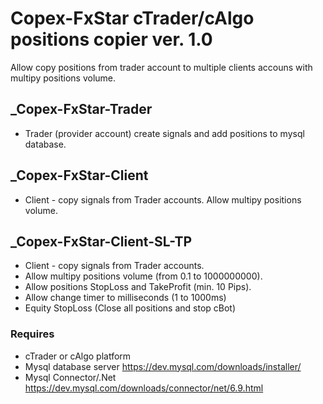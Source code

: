 # Copex-FxStar cTrader/cAlgo positions copier ver. 1.0
Allow copy positions from trader account to multiple clients accouns with multipy positions volume.

## _Copex-FxStar-Trader
* Trader (provider account) create signals and add positions to mysql database.

## _Copex-FxStar-Client
* Client - copy signals from Trader accounts. Allow multipy positions volume.

## _Copex-FxStar-Client-SL-TP
* Client - copy signals from Trader accounts. 
* Allow multipy positions volume (from 0.1 to 1000000000). 
* Allow positions StopLoss and TakeProfit (min. 10 Pips).
* Allow change timer to milliseconds (1 to 1000ms)
* Equity StopLoss (Close all positions and stop cBot)


### Requires
* cTrader or cAlgo platform
* Mysql database server https://dev.mysql.com/downloads/installer/
* Mysql Connector/.Net https://dev.mysql.com/downloads/connector/net/6.9.html
 
